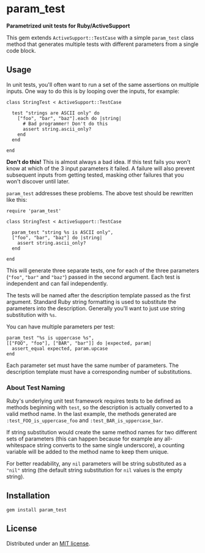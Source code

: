param_test
==========

**Parametrized unit tests for Ruby/ActiveSupport**

This gem extends `ActiveSupport::TestCase` with a simple `param_test` class method that generates multiple tests with different parameters from a single code block.


## Usage

In unit tests, you'll often want to run a set of the same assertions on multiple inputs. One way to do this is by looping over the inputs, for example:

    class StringTest < ActiveSupport::TestCase

      test "strings are ASCII only" do
        ["foo", "bar", "baz"].each do |string|
          # Bad programmer! Don't do this
          assert string.ascii_only?
        end
      end

    end

**Don't do this!** This is almost always a bad idea. If this test fails you won't know at which of the 3 input parameters it failed. A failure will also prevent subsequent inputs from getting tested, masking other failures that you won't discover until later.

`param_test` addresses these problems. The above test should be rewritten like this:

    require 'param_test'

    class StringTest < ActiveSupport::TestCase

      param_test "string %s is ASCII only",
	  ["foo", "bar", "baz"] do |string|
	    assert string.ascii_only?
	  end

    end

This will generate three separate tests, one for each of the three parameters (`"foo"`, `"bar"` and `"baz"`) passed in the second argument. Each test is independent and can fail independently.

The tests will be named after the description template passed as the first argument. Standard Ruby string formatting is used to substitute the parameters into the description. Generally you'll want to just use string substitution with `%s`.

You can have multiple parameters per test:

    param_test "%s is uppercase %s",
    [["FOO", "foo"], ["BAR", "bar"]] do |expected, param|
      assert_equal expected, param.upcase
    end

Each parameter set must have the same number of parameters. The description template must have a corresponding number of substitutions.

### About Test Naming

Ruby's underlying unit test framework requires tests to be defined as methods beginning with `test`, so the description is actually converted to a valid method name. In the last example, the methods generated are `:test_FOO_is_uppercase_foo` and `:test_BAR_is_uppercase_bar`.

If string substitution would create the same method names for two different sets of parameters (this can happen because for example any all-whitespace string converts to the same single underscore), a counting variable will be added to the method name to keep them unique.

For better readability, any `nil` parameters will be string substituted as a `"nil"` string (the default string substitution for `nil` values is the empty string).


## Installation

    gem install param_test


## License

Distributed under an [MIT license](https://github.com/nikhaldi/param-test-ruby/blob/master/LICENSE.md).
